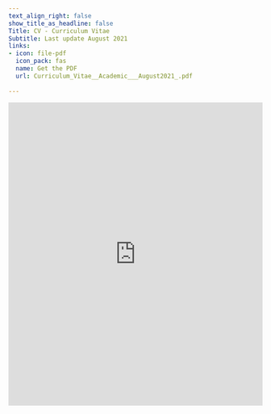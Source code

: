 ```yaml
---
text_align_right: false
show_title_as_headline: false
Title: CV - Curriculum Vitae
Subtitle: Last update August 2021
links:
- icon: file-pdf
  icon_pack: fas
  name: Get the PDF
  url: Curriculum_Vitae__Academic___August2021_.pdf
  
---
```


<script>
    function resizeIframe(obj) {
      obj.style.height =  1.05*obj.contentWindow.document.body.scrollHeight + 'px';
    }
  </script>

<iframe width='100%' height='600' 
    onload="resizeIframe(this)"
    frameborder="0"
    type="application/pdf"
    src="https://drive.google.com/file/d/1ftIe22EZb21mTw9bOmor602Yw3gTzmOO/preview">
</iframe>
